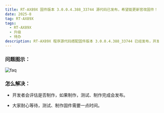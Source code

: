 ```yaml
---
title: RT-AX89X 固件版本 3.0.0.4.388_33744 源代码已发布，希望能更新官改固件！
date: 2025-8
tag: RT-AX89X
tags: 
  - RT-AX89X
  - 升级
  - 待办
description: RT-AX89X 程序源代码搭配固件版本 3.0.0.4.388_33744 已经发布，开发者已知悉，开发者会评估是否制作，如果制作，测试、制作完成会发布。
---
```


### 问题图示：

![faq](/assets/posts/89x.png)


### 怎么解决：

- 开发者会评估是否制作，如果制作，测试、制作完成会发布。

- 大家耐心等待，测试、制作固件需要一点时间。